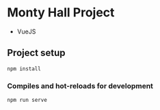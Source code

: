 # Monty Hall Project

+ VueJS

## Project setup
```
npm install
```

### Compiles and hot-reloads for development
```
npm run serve
```
